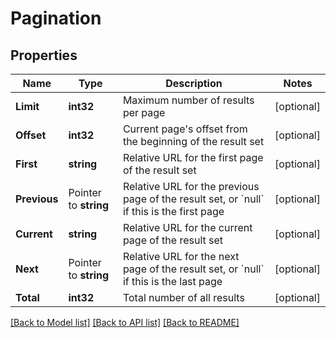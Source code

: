 # Pagination

## Properties

Name | Type | Description | Notes
------------ | ------------- | ------------- | -------------
**Limit** | **int32** | Maximum number of results per page | [optional] 
**Offset** | **int32** | Current page&#39;s offset from the beginning of the result set | [optional] 
**First** | **string** | Relative URL for the first page of the result set | [optional] 
**Previous** | Pointer to **string** | Relative URL for the previous page of the result set, or &#x60;null&#x60; if this is the first page | [optional] 
**Current** | **string** | Relative URL for the current page of the result set | [optional] 
**Next** | Pointer to **string** | Relative URL for the next page of the result set, or &#x60;null&#x60; if this is the last page | [optional] 
**Total** | **int32** | Total number of all results | [optional] 

[[Back to Model list]](../README.md#documentation-for-models) [[Back to API list]](../README.md#documentation-for-api-endpoints) [[Back to README]](../README.md)


